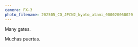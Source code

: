 ```yaml
---
camera: FX-3
photo_filename: 202505_CO_JPCN2_kyoto_atami_000020060020
---
```


Many gates.

Muchas puertas.

